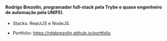 #### Rodrigo Brezolin, programador full-stack pela Trybe e quase engenheiro de automação pela UNIFEI.

* Stacks: ReactJS e NodeJS.

* Portfolio: https://rdgbrezolin.github.io/portfolio

